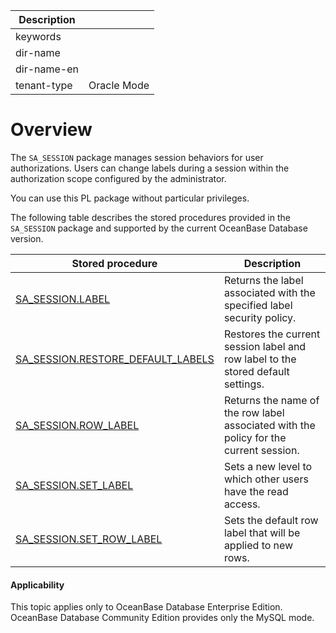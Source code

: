 | Description   |                 |
|---------------|-----------------|
| keywords      |                 |
| dir-name      |                 |
| dir-name-en   |                 |
| tenant-type   | Oracle Mode     |

# Overview

The `SA_SESSION` package manages session behaviors for user authorizations. Users can change labels during a session within the authorization scope configured by the administrator.

You can use this PL package without particular privileges.

The following table describes the stored procedures provided in the `SA_SESSION` package and supported by the current OceanBase Database version.


| Stored procedure | Description |
|----------------------------------------------------------------------------------|------------------------|
| [SA_SESSION.LABEL](../700.sa-session-session-management-pack-oracle/200.sa-session-label-oracle.md) | Returns the label associated with the specified label security policy.  |
| [SA_SESSION.RESTORE_DEFAULT_LABELS](../700.sa-session-session-management-pack-oracle/300.sa-session-restore-default-labels-oracle.md) | Restores the current session label and row label to the stored default settings.  |
| [SA_SESSION.ROW_LABEL](../700.sa-session-session-management-pack-oracle/400.sa-session-row-label-oracle.md) | Returns the name of the row label associated with the policy for the current session.  |
| [SA_SESSION.SET_LABEL](../700.sa-session-session-management-pack-oracle/500.sa-session-set-label-oracle.md) | Sets a new level to which other users have the read access.  |
| [SA_SESSION.SET_ROW_LABEL](../700.sa-session-session-management-pack-oracle/600.sa-session-set-row-label-oracle.md) | Sets the default row label that will be applied to new rows.  |


  <main id="notice" >
    <h4>Applicability</h4>
    <p>This topic applies only to OceanBase Database Enterprise Edition. OceanBase Database Community Edition provides only the MySQL mode. </p>
  </main>
